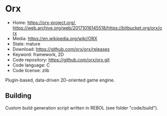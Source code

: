 # Orx

- Home: https://orx-project.org/, https://web.archive.org/web/20171016145518/https://bitbucket.org/orx/orx
- Media: https://en.wikipedia.org/wiki/ORX
- State: mature
- Download: https://github.com/orx/orx/releases
- Keyword: framework, 2D
- Code repository: https://github.com/orx/orx.git
- Code language: C
- Code license: zlib

Plugin-based, data-driven 2D-oriented game engine.

## Building

Custom build generation script written in REBOL (see folder "code/build").

